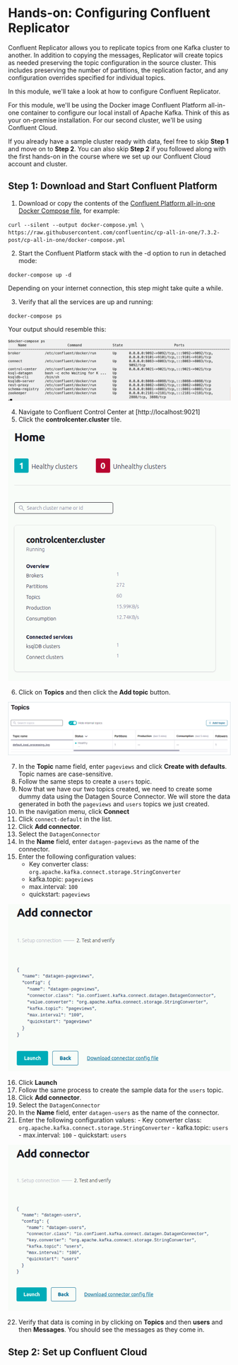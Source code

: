 # Hands-on: Configuring Confluent Replicator

Confluent Replicator allows you to replicate topics from one Kafka cluster to another. In addition to copying the messages, Replicator will create topics as needed preserving the topic configuration in the source cluster. This includes preserving the number of partitions, the replication factor, and any configuration overrides specified for individual topics.

In this module, we'll take a look at how to configure Confluent Replicator.

For this module, we'll be using the Docker image Confluent Platform all-in-one container to configure our local install of Apache Kafka. Think of this as your on-premise installation. For our second cluster, we'll be using Confluent Cloud. 

If you already have a sample cluster ready with data, feel free to skip **Step 1** and move on to **Step 2**. You can also skip **Step 2** if you followed along with the first hands-on in the course where we set up our Confluent Cloud account and cluster. 

## Step 1: Download and Start Confluent Platform

1. Download or copy the contents of the [Confluent Platform all-in-one Docker Compose file](https://github.com/confluentinc/cp-all-in-one/tree/7.3.2-post/cp-all-in-one/docker-compose.yml), for example:
 
`curl --silent --output docker-compose.yml \
https://raw.githubusercontent.com/confluentinc/cp-all-in-one/7.3.2-post/cp-all-in-one/docker-compose.yml`

2. Start the Confluent Platform stack with the -d option to run in detached mode:

`docker-compose up -d`

Depending on your internet connection, this step might take quite a while.

3. Verify that all the services are up and running: 

`docker-compose ps`

Your output should resemble this:

![docker-compose ps command result](../images/ps-result.png)

4. Navigate to Confluent Control Center at [http://localhost:9021]
5. Click the **controlcenter.cluster** tile.

![controlcenter.cluster cluster](../images/controlcenter-cluster.png)

6. Click on **Topics** and then click the **Add topic** button.  

![create topic image](../images/create-topic.png)

7. In the **Topic** name field, enter `pageviews` and click **Create with defaults**. Topic names are case-sensitive.
8. Follow the same steps to create a `users` topic.
9. Now that we have our two topics created, we need to create some dummy data using the Datagen Source Connector. We will store the data generated in both the `pageviews` and `users` topics we just created.
10. In the navigation menu, click **Connect**
11. Click `connect-default` in the list. 
12. Click **Add connector**.
13. Select the `DatagenConnector`
14. In the **Name** field, enter `datagen-pageviews` as the name of the connector.
15. Enter the following configuration values:
    - Key converter class: `org.apache.kafka.connect.storage.StringConverter`
    - kafka.topic: `pageviews`
    - max.interval: `100`
    - quickstart: `pageviews`

![connect pageviews verify image](../images/connect-pageviews.png)

16.  Click **Launch**
17.  Follow the same process to create the sample data for the `users` topic.
18.  Click **Add connector**.
19.  Select the `DatagenConnector`
20.  In the **Name** field, enter `datagen-users` as the name of the connector.
21.  Enter the following configuration values:
    - Key converter class: `org.apache.kafka.connect.storage.StringConverter`
    - kafka.topic: `users`
    - max.interval: `100`
    - quickstart: `users`

![connect users verify image](../images/connect-users.png)

22. Verify that data is coming in by clicking on **Topics** and then **users** and then **Messages**. You should see the messages as they come in.

## Step 2: Set up Confluent Cloud

